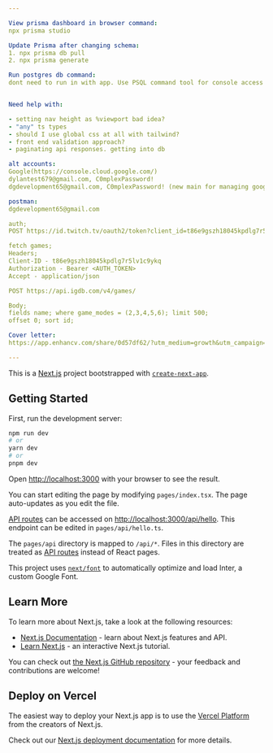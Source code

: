 ```yaml
---

View prisma dashboard in browser command: 
npx prisma studio

Update Prisma after changing schema: 
1. npx prisma db pull
2. npx prisma generate

Run postgres db command:
dont need to run in with app. Use PSQL command tool for console access


Need help with:

- setting nav height as %viewport bad idea?
- "any" ts types
- should I use global css at all with tailwind?
- front end validation approach?
- paginating api responses. getting into db

alt accounts:
Google(https://console.cloud.google.com/)
dylantest679@gmail.com, C0mplexPassword!
dgdevelopment65@gmail.com, C0mplexPassword! (new main for managing google logins)

postman:
dgdevelopment65@gmail.com

auth;
POST https://id.twitch.tv/oauth2/token?client_id=t86e9gszh18045kpdlg7r5lv1c9ykq&client_secret=347folsyh0cl57ich7kb6gmloelgh6&grant_type=client_credentials

fetch games;
Headers;
Client-ID - t86e9gszh18045kpdlg7r5lv1c9ykq
Authorization - Bearer <AUTH_TOKEN>
Accept - application/json

POST https://api.igdb.com/v4/games/

Body;
fields name; where game_modes = (2,3,4,5,6); limit 500;
offset 0; sort id;

Cover letter:
https://app.enhancv.com/share/0d57df62/?utm_medium=growth&utm_campaign=share-resume&utm_source=dynamic

---
```


This is a [Next.js](https://nextjs.org/) project bootstrapped with [`create-next-app`](https://github.com/vercel/next.js/tree/canary/packages/create-next-app).

## Getting Started

First, run the development server:

```bash
npm run dev
# or
yarn dev
# or
pnpm dev
```

Open [http://localhost:3000](http://localhost:3000) with your browser to see the result.

You can start editing the page by modifying `pages/index.tsx`. The page auto-updates as you edit the file.

[API routes](https://nextjs.org/docs/api-routes/introduction) can be accessed on [http://localhost:3000/api/hello](http://localhost:3000/api/hello). This endpoint can be edited in `pages/api/hello.ts`.

The `pages/api` directory is mapped to `/api/*`. Files in this directory are treated as [API routes](https://nextjs.org/docs/api-routes/introduction) instead of React pages.

This project uses [`next/font`](https://nextjs.org/docs/basic-features/font-optimization) to automatically optimize and load Inter, a custom Google Font.

## Learn More

To learn more about Next.js, take a look at the following resources:

- [Next.js Documentation](https://nextjs.org/docs) - learn about Next.js features and API.
- [Learn Next.js](https://nextjs.org/learn) - an interactive Next.js tutorial.

You can check out [the Next.js GitHub repository](https://github.com/vercel/next.js/) - your feedback and contributions are welcome!

## Deploy on Vercel

The easiest way to deploy your Next.js app is to use the [Vercel Platform](https://vercel.com/new?utm_medium=default-template&filter=next.js&utm_source=create-next-app&utm_campaign=create-next-app-readme) from the creators of Next.js.

Check out our [Next.js deployment documentation](https://nextjs.org/docs/deployment) for more details.
